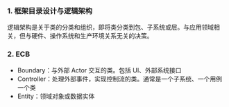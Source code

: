 ### 1. 框架目录设计与逻辑架构 ###

逻辑架构是关于类的分类和组织，即将类分类到包、子系统或层。与应用领域相关，但与硬件、操作系统和生产环境关系无关的决策。

### 2.  ECB ###

- Boundary：与外部 Actor 交互的类。包括 UI、外部系统接口
- Controller：处理外部事件，实现控制流的类。通常是一个子系统、一个用例一个类
- Entity：领域对象或数据实体
